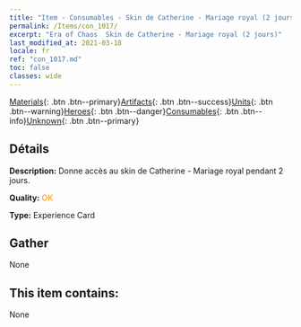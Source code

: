 ```yaml
---
title: "Item - Consumables - Skin de Catherine - Mariage royal (2 jours)"
permalink: /Items/con_1017/
excerpt: "Era of Chaos  Skin de Catherine - Mariage royal (2 jours)"
last_modified_at: 2021-03-18
locale: fr
ref: "con_1017.md"
toc: false
classes: wide
---
```

 [Materials](/fr/Items/){: .btn .btn--primary}[Artifacts](/fr/Items/Artifacts/){: .btn .btn--success}[Units](/fr/Items/Units/){: .btn .btn--warning}[Heroes](/fr/Items/Heroes/){: .btn .btn--danger}[Consumables](/fr/Items/Consumables/){: .btn .btn--info}[Unknown](/fr/Items/Unknown/){: .btn .btn--primary}

## Détails
 **Description:** Donne accès au skin de Catherine - Mariage royal pendant 2 jours.

 **Quality:** <span style="color: #FF8C00">OK</span>

 **Type:** Experience Card

## Gather

  None

## This item contains:

  None

